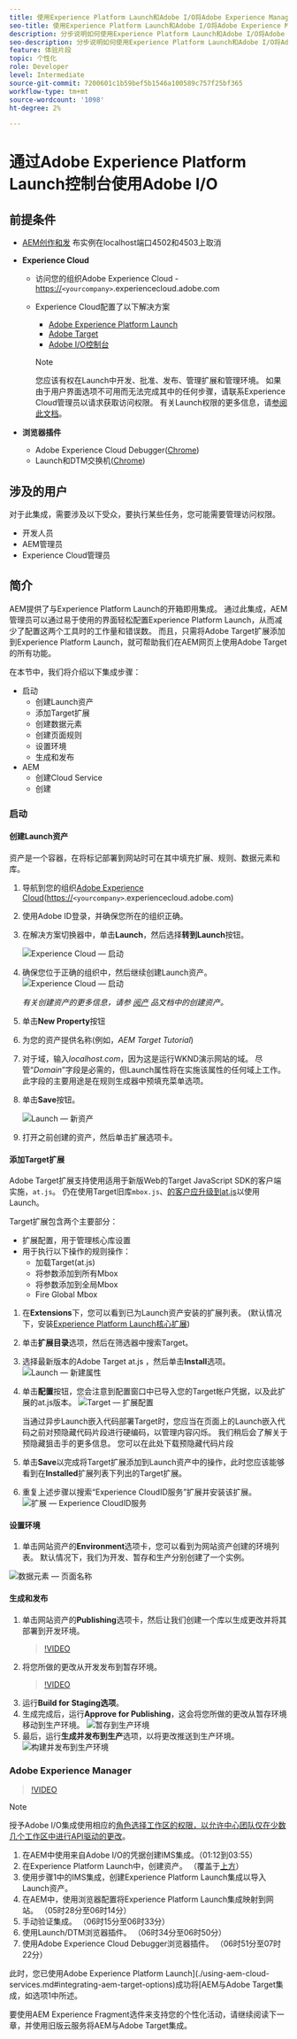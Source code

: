 ```yaml
---
title: 使用Experience Platform Launch和Adobe I/O将Adobe Experience Manager与Adobe Target集成
seo-title: 使用Experience Platform Launch和Adobe I/O将Adobe Experience Manager与Adobe Target集成
description: 分步说明如何使用Experience Platform Launch和Adobe I/O将Adobe Experience Manager与Adobe Target集成
seo-description: 分步说明如何使用Experience Platform Launch和Adobe I/O将Adobe Experience Manager与Adobe Target集成
feature: 体验片段
topic: 个性化
role: Developer
level: Intermediate
source-git-commit: 7200601c1b59bef5b1546a100589c757f25bf365
workflow-type: tm+mt
source-wordcount: '1098'
ht-degree: 2%

---
```



# 通过Adobe Experience Platform Launch控制台使用Adobe I/O

## 前提条件

* [AEM创作和发](./implementation.md#set-up-aem) 布实例在localhost端口4502和4503上取消
* **Experience Cloud**
   * 访问您的组织Adobe Experience Cloud - <https://>`<yourcompany>`.experiencecloud.adobe.com
   * Experience Cloud配置了以下解决方案
      * [Adobe Experience Platform Launch](https://experiencecloud.adobe.com)
      * [Adobe Target](https://experiencecloud.adobe.com)
      * [Adobe I/O控制台](https://console.adobe.io)

      >[!NOTE]
      >您应该有权在Launch中开发、批准、发布、管理扩展和管理环境。 如果由于用户界面选项不可用而无法完成其中的任何步骤，请联系Experience Cloud管理员以请求获取访问权限。 有关Launch权限的更多信息，请[参阅此文档](https://docs.adobelaunch.com/administration/user-permissions)。


* **浏览器插件**
   * Adobe Experience Cloud Debugger([Chrome](https://chrome.google.com/webstore/detail/adobe-experience-cloud-de/ocdmogmohccmeicdhlhhgepeaijenapj))
   * Launch和DTM交换机([Chrome](https://chrome.google.com/webstore/detail/launch-and-dtm-switch/nlgdemkdapolikbjimjajpmonpbpmipk))

## 涉及的用户

对于此集成，需要涉及以下受众，要执行某些任务，您可能需要管理访问权限。

* 开发人员
* AEM管理员
* Experience Cloud管理员

## 简介

AEM提供了与Experience Platform Launch的开箱即用集成。 通过此集成，AEM管理员可以通过易于使用的界面轻松配置Experience Platform Launch，从而减少了配置这两个工具时的工作量和错误数。 而且，只需将Adobe Target扩展添加到Experience Platform Launch，就可帮助我们在AEM网页上使用Adobe Target的所有功能。

在本节中，我们将介绍以下集成步骤：

* 启动
   * 创建Launch资产
   * 添加Target扩展
   * 创建数据元素
   * 创建页面规则
   * 设置环境
   * 生成和发布
* AEM
   * 创建Cloud Service
   * 创建

### 启动

#### 创建Launch资产

资产是一个容器，在将标记部署到网站时可在其中填充扩展、规则、数据元素和库。

1. 导航到您的组织[Adobe Experience Cloud](https://experiencecloud.adobe.com/)(<https://>`<yourcompany>`.experiencecloud.adobe.com)
2. 使用Adobe ID登录，并确保您所在的组织正确。
3. 在解决方案切换器中，单击&#x200B;**Launch**，然后选择&#x200B;**转到Launch**&#x200B;按钮。

   ![Experience Cloud — 启动](assets/using-launch-adobe-io/exc-cloud-launch.png)

4. 确保您位于正确的组织中，然后继续创建Launch资产。
   ![Experience Cloud — 启动](assets/using-launch-adobe-io/launch-create-property.png)

   *有关创建资产的更多信息，请参 [阅产](https://docs.adobelaunch.com/administration/companies-and-properties#create-a-property) 品文档中的创建资产。*
5. 单击&#x200B;**New Property**&#x200B;按钮
6. 为您的资产提供名称(例如，*AEM Target Tutorial*)
7. 对于域，输入&#x200B;*localhost.com*，因为这是运行WKND演示网站的域。 尽管“*Domain*”字段是必需的，但Launch属性将在实施该属性的任何域上工作。 此字段的主要用途是在规则生成器中预填充菜单选项。
8. 单击&#x200B;**Save**&#x200B;按钮。

   ![Launch — 新资产](assets/using-launch-adobe-io/exc-launch-property.png)

9. 打开之前创建的资产，然后单击扩展选项卡。

#### 添加Target扩展

Adobe Target扩展支持使用适用于新版Web的Target JavaScript SDK的客户端实施，`at.js`。 仍在使用Target旧库`mbox.js`、[的客户应升级到at.js](https://experienceleague.adobe.com/docs/target/using/implement-target/client-side/at-js-implementation/upgrading-from-atjs-1x-to-atjs-20.html)以使用Launch。

Target扩展包含两个主要部分：

* 扩展配置，用于管理核心库设置
* 用于执行以下操作的规则操作：
   * 加载Target(at.js)
   * 将参数添加到所有Mbox
   * 将参数添加到全局Mbox
   * Fire Global Mbox

1. 在&#x200B;**Extensions**&#x200B;下，您可以看到已为Launch资产安装的扩展列表。 (默认情况下，安装[Experience Platform Launch核心扩展](https://exchange.adobe.com/experiencecloud.details.100223.adobe-launch-core-extension.html))
2. 单击&#x200B;**扩展目录**&#x200B;选项，然后在筛选器中搜索Target。
3. 选择最新版本的Adobe Target at.js ，然后单击&#x200B;**Install**选项。
   ![Launch — 新建属性](assets/using-launch-adobe-io/launch-target-extension.png)

4. 单击&#x200B;**配置**按钮，您会注意到配置窗口中已导入您的Target帐户凭据，以及此扩展的at.js版本。
   ![Target — 扩展配置](assets/using-launch-adobe-io/launch-target-extension-2.png)

   当通过异步Launch嵌入代码部署Target时，您应当在页面上的Launch嵌入代码之前对预隐藏代码片段进行硬编码，以管理内容闪烁。 我们稍后会了解关于预隐藏狙击手的更多信息。 您可以在此处下载预隐藏代码片段[](assets/using-launch-adobe-io/prehiding.js)

5. 单击&#x200B;**Save**&#x200B;以完成将Target扩展添加到Launch资产中的操作，此时您应该能够看到在&#x200B;**Installed**&#x200B;扩展列表下列出的Target扩展。

6. 重复上述步骤以搜索“Experience CloudID服务”扩展并安装该扩展。
   ![扩展 — Experience CloudID服务](assets/using-launch-adobe-io/launch-extension-experience-cloud.png)

#### 设置环境

1. 单击网站资产的&#x200B;**Environment**&#x200B;选项卡，您可以看到为网站资产创建的环境列表。 默认情况下，我们为开发、暂存和生产分别创建了一个实例。

![数据元素 — 页面名称](assets/using-launch-adobe-io/launch-environment-setup.png)

#### 生成和发布

1. 单击网站资产的&#x200B;**Publishing**&#x200B;选项卡，然后让我们创建一个库以生成更改并将其部署到开发环境。
   >[!VIDEO](https://video.tv.adobe.com/v/28412?quality=12&learn=on)
2. 将您所做的更改从开发发布到暂存环境。
   >[!VIDEO](https://video.tv.adobe.com/v/28419?quality=12&learn=on)
3. 运行&#x200B;**Build for Staging选项**。
4. 生成完成后，运行&#x200B;**Approve for Publishing**，这会将您所做的更改从暂存环境移动到生产环境。
   ![暂存到生产环境](assets/using-launch-adobe-io/build-staging.png)
5. 最后，运行&#x200B;**生成并发布到生产**选项，以将更改推送到生产环境。
   ![构建并发布到生产环境](assets/using-launch-adobe-io/build-and-publish.png)

### Adobe Experience Manager

>[!VIDEO](https://video.tv.adobe.com/v/28416?quality=12&learn=on)

>[!NOTE]
>
> 授予Adobe I/O集成使用相应的[角色选择工作区的权限，以允许中心团队仅在少数几个工作区中进行API驱动的更改](https://experienceleague.adobe.com/docs/target/using/administer/manage-users/enterprise/configure-adobe-io-integration.html)。

1. 在AEM中使用来自Adobe I/O的凭据创建IMS集成。（01:12到03:55）
2. 在Experience Platform Launch中，创建资产。 （覆盖于[上方](#create-launch-property)）
3. 使用步骤1中的IMS集成，创建Experience Platform Launch集成以导入Launch资产。
4. 在AEM中，使用浏览器配置将Experience Platform Launch集成映射到网站。 （05时28分至06时14分）
5. 手动验证集成。 （06时15分至06时33分）
6. 使用Launch/DTM浏览器插件。 （06时34分至06时50分）
7. 使用Adobe Experience Cloud Debugger浏览器插件。 （06时51分至07时22分）

此时，您已使用Adobe Experience Platform Launch](./using-aem-cloud-services.md#integrating-aem-target-options)成功将[AEM与Adobe Target集成，如选项1中所述。

要使用AEM Experience Fragment选件来支持您的个性化活动，请继续阅读下一章，并使用旧版云服务将AEM与Adobe Target集成。
